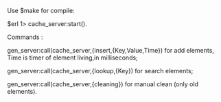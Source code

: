 Use $make for compile:

$erl
1> cache_server:start().

Commands :

gen_server:call(cache_server,{insert,{Key,Value,Time}) for add elements, Time is timer of element living,in milliseconds;

gen_server:call(cache_server,{lookup,{Key}) for search elements;

gen_server:call(cache_server,{cleaning}) for manual clean (only old elements).
